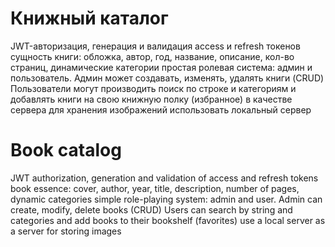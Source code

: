 # Книжный каталог

JWT-авторизация, генерация и валидация access и refresh токенов
сущность книги: обложка, автор, год, название, описание, кол-во страниц, динамические категории
простая ролевая система: админ и пользователь. Админ может создавать, изменять, удалять книги (CRUD) Пользователи могут производить поиск по строке и категориям и добавлять книги на свою книжную полку (избранное)
в качестве сервера для хранения изображений использовать локальный сервер

# Book catalog

JWT authorization, generation and validation of access and refresh tokens
book essence: cover, author, year, title, description, number of pages, dynamic categories
simple role-playing system: admin and user. Admin can create, modify, delete books (CRUD) Users can search by string and categories and add books to their bookshelf (favorites)
use a local server as a server for storing images
